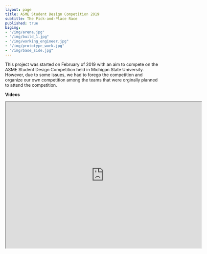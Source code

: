 ```yaml
---
layout: page
title: ASME Student Design Competition 2019
subtitle: The Pick-and-Place Race
published: true
bigimg: 
- "/img/arena.jpg"
- "/img/build_1.jpg"
- "/img/working_engineer.jpg"
- "/img/prototype_work.jpg"
- "/img/base_side.jpg"
---
```


This project was started on February of 2019 with an aim to compete on the ASME Student Design Competition held in Michigan State University. However, due to some issues, we had to forego the competition and organize our own competition among the teams that were orginally planned to attend the competition. 



<b> Videos </b>

<iframe src="https://drive.google.com/file/d/1ze85nO4ic3aUmqvLby5zNoilwtxG9DSk/preview" width="640" height="480"></iframe>

